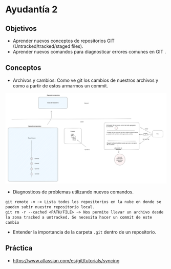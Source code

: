 # Ayudantía 2

## Objetivos

- Aprender nuevos conceptos de repositorios GIT (Untracked/tracked/staged files).
- Aprender nuevos comandos para diagnosticar errores comunes en GIT .

## Conceptos
- Archivos y cambios: Como ve git los cambios de nuestros archivos y como a partir de estos armarmos un commit.

![Estados de los cambios/archivos en reposirotio](git_diag.png)

- Diagnosticos de problemas utilizando nuevos comandos.
```
git remote -v ~> Lista todos los repositorios en la nube en donde se pueden subir nuestro repositorio local.
git rm -r --cached <PATH/FILE> ~> Nos permite llevar un archivo desde la zona tracked a untracked. Se necesita hacer un commit de este cambio 
```
- Entender la importancia de la carpeta ```.git``` dentro de un repositorio.

## Práctica
- https://www.atlassian.com/es/git/tutorials/syncing
